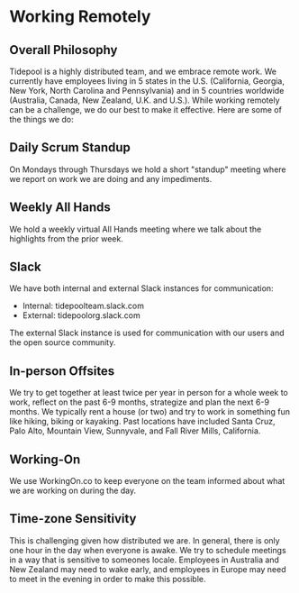 # Working Remotely

## Overall Philosophy

Tidepool is a highly distributed team, and we embrace remote work. We currently have employees living in 5 states in the U.S. (California, Georgia, New York, North Carolina and Pennsylvania) and in 5 countries worldwide (Australia, Canada, New Zealand, U.K. and U.S.). While working remotely can be a challenge, we do our best to make it effective. Here are some of the things we do:

## Daily Scrum Standup

On Mondays through Thursdays we hold a short "standup" meeting where we report on work we are doing and any impediments.

## Weekly All Hands

We hold a weekly virtual All Hands meeting where we talk about the highlights from the prior week.

## Slack

We have both internal and external Slack instances for communication:
* Internal: tidepoolteam.slack.com
* External: tidepoolorg.slack.com

The external Slack instance is used for communication with our users and the open source community.

## In-person Offsites

We try to get together at least twice per year in person for a whole week to work, reflect on the past 6-9 months, strategize and plan the next 6-9 months. We typically rent a house (or two) and try to work in something fun like hiking, biking or kayaking. Past locations have included Santa Cruz, Palo Alto, Mountain View, Sunnyvale, and Fall River Mills, California.

## Working-On

We use WorkingOn.co to keep everyone on the team informed about what we are working on during the day.

## Time-zone Sensitivity

This is challenging given how distributed we are. In general, there is only one hour in the day when everyone is awake. We try to schedule meetings in a way that is sensitive to someones locale. Employees in Australia and New Zealand may need to wake early, and employees in Europe may need to meet in the evening in order to make this possible.